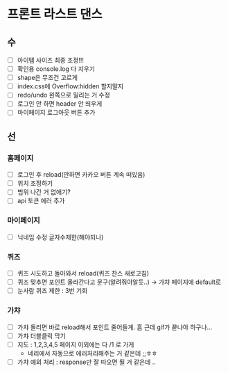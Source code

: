 # 프론트 라스트 댄스
## 수
- [ ]  아이템 사이즈 최종 조정!!!
- [ ]  확인용 console.log 다 지우기
- [ ]  shape은 무조건 고르게
- [ ]  index.css에 Overflow:hidden 할지말지
- [ ]  redo/undo 왼쪽으로 밀리는 거 수정
- [ ]  로그인 안 하면 header 안 띄우게
- [ ]  마이페이지 로그아웃 버튼 추가

## 선
### 홈페이지

- [ ]  로그인 후 reload(안하면 카카오 버튼 계속 떠있음)
- [ ]  위치 조정하기
- [ ]  범위 나간 거 없애기?
- [ ]  api 토큰 에러 추가

### 마이페이지

- [ ]  닉네임 수정 글자수제한(해야되나)

### 퀴즈

- [ ]  퀴즈 시도하고 돌아와서 reload(퀴즈 찬스 새로고침)
- [ ]  퀴즈 맞추면 포인트 올라간다고 문구(알려줘야알듯..) → 가챠 페이지에 default로
- [ ]  눈사람 퀴즈 제한 : 3번 기회

### 가챠

- [ ]  가챠 돌리면 바로 reload해서 포인트 줄어들게. 흠 근데 gif가 끝나야 하구나…
- [ ]  가챠 더블클릭 막기
- [ ]  지도 : 1,2,3,4,5 페이지 이외에는 다 /1 로 가게
    - 네리에서 자동으로 에러처리해주는 거 같은데 ;;ㅎㅎ
- [ ]  가챠 예외 처리 : response만 잘 따오면 될 거 같은데 ..